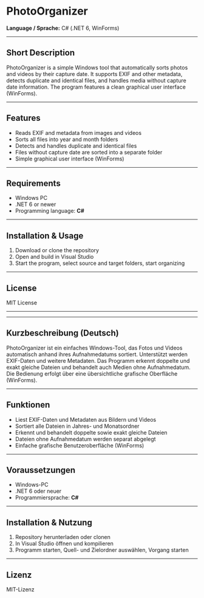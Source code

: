 # PhotoOrganizer

**Language / Sprache:** C# (.NET 6, WinForms)

---

## Short Description

PhotoOrganizer is a simple Windows tool that automatically sorts photos and videos by their capture date. It supports EXIF and other metadata, detects duplicate and identical files, and handles media without capture date information. The program features a clean graphical user interface (WinForms).

---

## Features

- Reads EXIF and metadata from images and videos
- Sorts all files into year and month folders
- Detects and handles duplicate and identical files
- Files without capture date are sorted into a separate folder
- Simple graphical user interface (WinForms)

---

## Requirements

- Windows PC
- .NET 6 or newer
- Programming language: **C#**

---

## Installation & Usage

1. Download or clone the repository
2. Open and build in Visual Studio
3. Start the program, select source and target folders, start organizing

---

## License

MIT License

---

---

## Kurzbeschreibung (Deutsch)

PhotoOrganizer ist ein einfaches Windows-Tool, das Fotos und Videos automatisch anhand ihres Aufnahmedatums sortiert. Unterstützt werden EXIF-Daten und weitere Metadaten. Das Programm erkennt doppelte und exakt gleiche Dateien und behandelt auch Medien ohne Aufnahmedatum. Die Bedienung erfolgt über eine übersichtliche grafische Oberfläche (WinForms).

---

## Funktionen

- Liest EXIF-Daten und Metadaten aus Bildern und Videos
- Sortiert alle Dateien in Jahres- und Monatsordner
- Erkennt und behandelt doppelte sowie exakt gleiche Dateien
- Dateien ohne Aufnahmedatum werden separat abgelegt
- Einfache grafische Benutzeroberfläche (WinForms)

---

## Voraussetzungen

- Windows-PC
- .NET 6 oder neuer
- Programmiersprache: **C#**

---

## Installation & Nutzung

1. Repository herunterladen oder clonen
2. In Visual Studio öffnen und kompilieren
3. Programm starten, Quell- und Zielordner auswählen, Vorgang starten

---

## Lizenz

MIT-Lizenz
